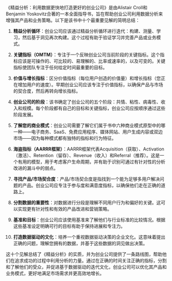 《精益分析：利用数据更快地打造更好的创业公司》是由Alistair Croll和Benjamin Yoskovitz合著的一本全面指导书，旨在帮助创业公司利用数据分析来增强其产品和业务策略。以下是该书中十个最重要见解的简明总结：

1. **精益分析循环**：创业公司应该通过精益分析循环进行迭代：构建、测量、学习，然后基于洞见再次构建。这个过程有助于验证学习并完善产品或业务模式。

2. **关键指标（OMTM）**：专注于一个反映创业公司当前阶段的关键指标。这个指标应该是可操作的、可比较的、易理解的、比率或速率的，以及可变的。关键指标使团队专注于任何给定时间最重要的目标。

3. **价值与增长指标**：区分价值指标（每位用户创造的价值量）和增长指标（您正在增加用户的速度）。早期创业公司应该专注于价值指标，以确保产品与市场的契合度，然后再转向增长指标。

4. **创业公司的阶段**：该书确定了创业公司的五个阶段：共情、粘性、病毒性、收入和规模。每个阶段都有自己的目标和关键指标，创业公司应按顺序通过这些阶段发展。

5. **了解您的商业模式**：创业公司需要了解它们属于书中六种商业模式原型中的哪一种——电子商务、SaaS、免费应用程序、媒体网站、用户生成内容或双边市场——因为每种模式都有独特的指标和行为特征。

6. **海盗指标（AARRR框架）**：AARRR框架代表Acquisition（获取）、Activation（激活）、Retention（留存）、Revenue（收入）和Referral（推荐）。这是一个有用的模型，用于考虑客户生命周期，并有助于识别可通过有针对性的分析改进的漏斗中的弱点。

7. **寻找产品/市场契合度**：产品/市场契合度是指找到一个能为足够多用户解决问题的产品。创业公司应专注于参与度和满意度指标，以确保他们走在正确的道路上。

8. **分割数据的重要性**：对数据进行分段是理解不同用户行为和偏好的关键。这可以实现更有针对性和有效的产品改进和营销策略。

9. **基准和目标**：创业公司应该使用基准来了解他们与行业标准的比较情况。根据这些基准设定明确可行的目标有助于保持进展和专注力。

10. **打造数据驱动的文化**：培养一个重视数据驱动决策的企业文化。这意味着提出正确的问题，理解您拥有的数据，并基于这些数据的洞见做出决策。

这十个见解总结了《精益分析》的实质，并为创业公司提供了一条路线图，帮助他们在追求成功的过程中利用分析的力量。通过在正确的时间关注正确的指标，分割和了解他们的受众，并促进基于数据驱动的迭代文化，创业公司可以优化其产品和业务模式，更好地满足市场需求并更高效地增长。